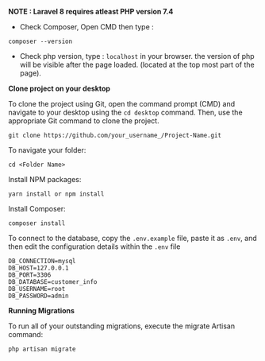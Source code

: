 **NOTE : Laravel 8 requires atleast PHP version 7.4**
+ Check Composer, Open CMD then type :
```
composer --version
```
+ Check php version, type : `localhost` in your browser. the version of php will be visible after the page loaded. (located at the top most part of the page).

**Clone project on your desktop**

To clone the project using Git, open the command prompt (CMD) and navigate to your desktop using the `cd desktop` command. Then, use the appropriate Git command to clone the project. 
```
git clone https://github.com/your_username_/Project-Name.git
```
To navigate your folder:
```
cd <Folder Name>
```
Install NPM packages:
```
yarn install or npm install
```
Install Composer:
```
composer install
```
To connect to the database, copy the `.env.example` file, paste it as `.env`, and then edit the configuration details within the `.env` file
```
DB_CONNECTION=mysql
DB_HOST=127.0.0.1
DB_PORT=3306
DB_DATABASE=customer_info
DB_USERNAME=root
DB_PASSWORD=admin
```

**Running Migrations**

To run all of your outstanding migrations, execute the migrate Artisan command:

```
php artisan migrate
```

